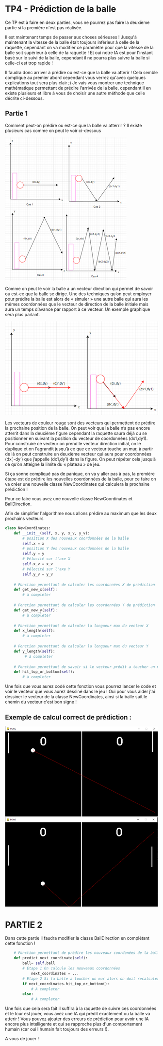 # TP4 - Prédiction de la balle

Ce TP est à faire en deux parties, vous ne pourrez pas faire la deuxième partie si la première n'est pas réalisée.

Il est maintenant temps de passer aux choses sérieuses ! Jusqu'à maintenant la vitesse de la balle était toujours inférieur à celle de la raquette, cependant on va modifier ce paramètre pour que la vitesse de la balle soit supérieur à celle de la raquette ! Et oui notre IA est pour l'instant basé sur le suivi de la balle, cependant il ne pourra plus suivre la balle si celle-ci est trop rapide !

Il faudra donc arriver à prédire ou est-ce que la balle va atterir ! Cela semble compliqué au premier abord cependant vous verrez qu'avec quelques explications tout sera plus clair ;) Je vais vous montrer une technique mathématique permettant de prédire l'arrivée de la balle, cependant il en existe plusieurs et libre à vous de choisir une autre méthode que celle décrite ci-dessous.

## Partie 1

Comment peut-on prédire ou est-ce que la balle va atterrir ? Il existe plusieurs cas comme on peut le voir ci-dessous

![hint](/ressources/TP4/hint_1.png)

Comme on peut le voir la balle a un vecteur direction qui permet de savoir ou est-ce que la balle se dirige. Une des techniques qu’on peut employer pour prédire la balle est alors de « simuler » une autre balle qui aura les mêmes coordonnées que le vecteur de direction de la balle initiale mais aura un temps d’avance par rapport à ce vecteur. Un exemple graphique sera plus parlant.

![hint](/ressources/TP4/hint_2.png)

Les vecteurs de couleur rouge sont des vecteurs qui permettent de prédire la prochaine position de la balle. On peut voir que la balle n’a pas encore atterrit dans la deuxième figure cependant la raquette saura déjà ou se positionner en suivant la position du vecteur de coordonnées (dx1,dy1).
Pour construire ce vecteur on prend le vecteur direction initial, on le duplique et on l'agrandit jusqu’à ce que ce vecteur touche un mur, à partir de là on peut construire un deuxième vecteur qui aura pour coordonnées (dx’,-dy’) que j’appelle (dx1,dy1) dans la figure. On peut répéter cela jusqu’à ce qu’on atteigne la limite du « plateau » de jeu.

Si ça sonne compliqué pas de panique, on va y aller pas à pas, la première étape est de prédire les nouvelles coordonnées de la balle, pour ce faire on va créer une nouvelle classe NewCoordinates qui calculera la prochaine prédiction !

Pour ce faire vous avez une nouvelle classe NewCoordinates et BallDirection.

Afin de simplifier l'algorithme nous allons prédire au maximum que les deux prochains vecteurs

```py
class NewCoordinates:
    def __init__(self, x, y, x_v, y_v):
        # position X des nouveaux coordonnées de la balle
        self.x = x
        # position Y des nouveaux coordonnées de la balle
        self.y = y
        # Vélocité sur l'axe X
        self.x_v = x_v
        # Vélocité sur l'axe Y
        self.y_v = y_v

    # Fonction permettant de calculer les coordonnées X de prédiction
    def get_new_x(self):
        # à completer

    # Fonction permettant de calculer les coordonnées Y de prédiction
    def get_new_y(self):
        # à completer

    # Fonction permettant de calculer la longueur max du vecteur X
    def x_length(self):
        # à completer

    # Fonction permettant de calculer la longueur max du vecteur Y
    def y_length(self):
         # à completer

    # Fonction permettant de savoir si le vecteur prédit a toucher un mur
    def hit_top_or_bottom(self):
        # à completer
```

Une fois que vous aurez codé cette fonction vous pourrez lancer le code et voir le vecteur que vous aurez dessiné dans le jeu ! Oui pour vous aider j'ai dessiner le vecteur de la classe NewCoordinates, ainsi si la balle suit le chemin du vecteur c'est bon signe !

## Exemple de calcul correct de prédiction :

![hint](/ressources/TP4/hint_3.png)
![hint](/ressources/TP4/hint_4.png)

# PARTIE 2

Dans cette partie il faudra modifier la classe BallDirection en complétant cette fonction !

```py
    # Fonction permettant de prédire les nouveaux coordonées de la balle
    def predict_next_coordinate(self):
        ball= self.ball
        # Etape 1 On calcule les nouveaux coordonnées
            next_coordinates = ...
        # Etape 2 Si la balle a toucher un mur alors on doit recalculer le vecteur
        if next_coordinates.hit_top_or_bottom():
            # A completer
        else:
            # A completer
```

Une fois que cela sera fait il suffira à la raquette de suivre ces coordonnées et le tour est jouer, vous avez une IA qui prédit exactement ou la balle va atterir ! Vous pouvez ajouter des erreurs de prédiction pour avoir une IA encore plus intelligente et qui se rapproche plus d'un comportement humain (car oui l'humain fait toujours des erreurs !).

A vous de jouer !
